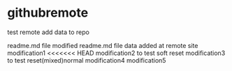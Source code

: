 # githubremote
test remote
add data to repo

readme.md file modified
readme.md file data added at remote site
modification1
<<<<<<< HEAD
modification2 to test soft reset
modification3 to test reset(mixed)normal
modification4
modification5

